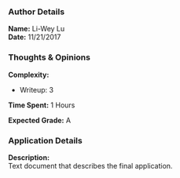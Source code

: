 ### Author Details
**Name:** Li-Wey Lu  
**Date:** 11/21/2017

### Thoughts & Opinions
**Complexity:**
* Writeup: 3

**Time Spent:** 1 Hours

**Expected Grade:** A

### Application Details
**Description:**  
Text document that describes the final application.